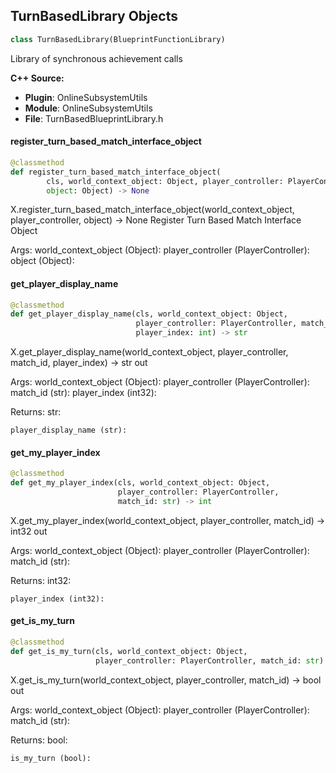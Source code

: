 ## TurnBasedLibrary Objects

```python
class TurnBasedLibrary(BlueprintFunctionLibrary)
```

Library of synchronous achievement calls

**C++ Source:**

- **Plugin**: OnlineSubsystemUtils
- **Module**: OnlineSubsystemUtils
- **File**: TurnBasedBlueprintLibrary.h

<a id="unreal.TurnBasedLibrary.register_turn_based_match_interface_object"></a>

#### register_turn_based_match_interface_object

```python
@classmethod
def register_turn_based_match_interface_object(
        cls, world_context_object: Object, player_controller: PlayerController,
        object: Object) -> None
```

X.register_turn_based_match_interface_object(world_context_object, player_controller, object) -> None
Register Turn Based Match Interface Object

Args:
    world_context_object (Object): 
    player_controller (PlayerController): 
    object (Object):

<a id="unreal.TurnBasedLibrary.get_player_display_name"></a>

#### get_player_display_name

```python
@classmethod
def get_player_display_name(cls, world_context_object: Object,
                            player_controller: PlayerController, match_id: str,
                            player_index: int) -> str
```

X.get_player_display_name(world_context_object, player_controller, match_id, player_index) -> str
out

Args:
    world_context_object (Object): 
    player_controller (PlayerController): 
    match_id (str): 
    player_index (int32): 

Returns:
    str: 

    player_display_name (str):

<a id="unreal.TurnBasedLibrary.get_my_player_index"></a>

#### get_my_player_index

```python
@classmethod
def get_my_player_index(cls, world_context_object: Object,
                        player_controller: PlayerController,
                        match_id: str) -> int
```

X.get_my_player_index(world_context_object, player_controller, match_id) -> int32
out

Args:
    world_context_object (Object): 
    player_controller (PlayerController): 
    match_id (str): 

Returns:
    int32: 

    player_index (int32):

<a id="unreal.TurnBasedLibrary.get_is_my_turn"></a>

#### get_is_my_turn

```python
@classmethod
def get_is_my_turn(cls, world_context_object: Object,
                   player_controller: PlayerController, match_id: str) -> bool
```

X.get_is_my_turn(world_context_object, player_controller, match_id) -> bool
out

Args:
    world_context_object (Object): 
    player_controller (PlayerController): 
    match_id (str): 

Returns:
    bool: 

    is_my_turn (bool):

<a id="unreal.VoipListenerSynthComponent"></a>